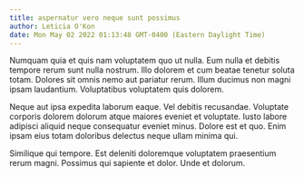 ```yaml
---
title: aspernatur vero neque sunt possimus
author: Leticia O'Kon
date: Mon May 02 2022 01:13:48 GMT-0400 (Eastern Daylight Time)
---
```

Numquam quia et quis nam voluptatem quo ut nulla. Eum nulla et debitis tempore rerum sunt nulla nostrum. Illo dolorem et cum beatae tenetur soluta totam. Dolores sit omnis nemo aut pariatur rerum. Illum ducimus non magni ipsam laudantium. Voluptatibus voluptatem quis dolorem.

 Neque aut ipsa expedita laborum eaque. Vel debitis recusandae. Voluptate corporis dolorem dolorum atque maiores eveniet et voluptate. Iusto labore adipisci aliquid neque consequatur eveniet minus. Dolore est et quo. Enim ipsam eius totam doloribus delectus neque ullam minima qui.

 Similique qui tempore. Est deleniti doloremque voluptatem praesentium rerum magni. Possimus qui sapiente et dolor. Unde et dolorum.